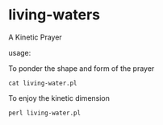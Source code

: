 # living-waters
A Kinetic Prayer

usage:

To ponder the shape and form of the prayer

`cat living-water.pl`

To enjoy the kinetic dimension

`perl living-water.pl`

